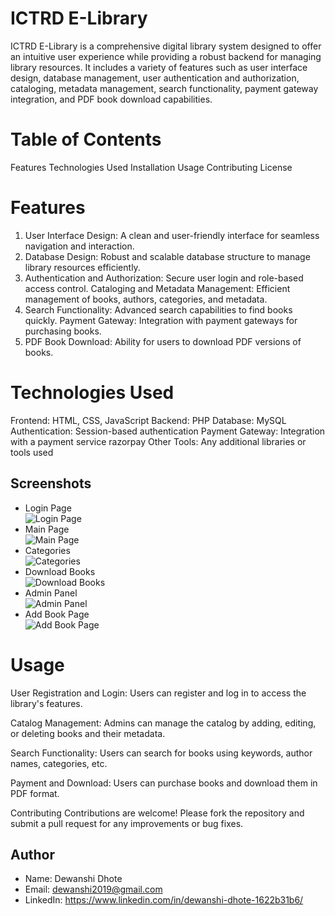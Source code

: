 # ICTRD E-Library
ICTRD E-Library is a comprehensive digital library system designed to offer an intuitive user experience while providing a robust backend for managing library resources. It includes a variety of features such as user interface design, database management, user authentication and authorization, cataloging, metadata management, search functionality, payment gateway integration, and PDF book download capabilities.

# Table of Contents
Features
Technologies Used
Installation
Usage
Contributing
License

# Features
1. User Interface Design: A clean and user-friendly interface for seamless navigation and interaction.
2. Database Design: Robust and scalable database structure to manage library resources efficiently.
3. Authentication and Authorization: Secure user login and role-based access control.
Cataloging and Metadata Management: Efficient management of books, authors, categories, and metadata.
4. Search Functionality: Advanced search capabilities to find books quickly.
Payment Gateway: Integration with payment gateways for purchasing books.
5. PDF Book Download: Ability for users to download PDF versions of books.

# Technologies Used
Frontend: HTML, CSS, JavaScript
Backend: PHP
Database: MySQL
Authentication: Session-based authentication
Payment Gateway: Integration with a payment service razorpay
Other Tools: Any additional libraries or tools used

## Screenshots

- Login Page
  <br/>
  ![Login Page](https://i.ibb.co/Wk2XFVg/Screenshot-74.png)
  <br/>
- Main Page
  <br/>
  ![Main Page](https://i.ibb.co/zF9crGw/Screenshot-67.png)
  <br/>
- Categories
  <br/>
  ![Categories](https://i.ibb.co/3SNTyrq/Screenshot-68.png)
  <br/>
- Download Books
  <br/>
  ![Download Books](https://i.ibb.co/wgg8w86/Screenshot-71.png)
  <br/>
- Admin Panel
  <br/>
  ![Admin Panel](https://i.ibb.co/YLFqQzb/Screenshot-78.png)
  <br/>
- Add Book Page
  <br/>
  ![Add Book Page](https://i.ibb.co/JQfS92x/Screenshot-79.png)
  <br/>


# Usage
User Registration and Login:
Users can register and log in to access the library's features.

Catalog Management:
Admins can manage the catalog by adding, editing, or deleting books and their metadata.

Search Functionality:
Users can search for books using keywords, author names, categories, etc.

Payment and Download:
Users can purchase books and download them in PDF format.

Contributing
Contributions are welcome! Please fork the repository and submit a pull request for any improvements or bug fixes.

## Author

- Name: Dewanshi Dhote
- Email: dewanshi2019@gmail.com
- LinkedIn: https://www.linkedin.com/in/dewanshi-dhote-1622b31b6/
